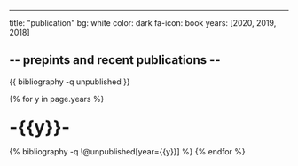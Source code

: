 ---
title: "publication"
bg: white
color: dark
fa-icon: book
years: [2020, 2019, 2018]


## -- prepints and recent publications --

{{ bibliography -q unpublished }}

{% for y in page.years %}
  <h3><class="year"><font size="+3">-{{y}}-</font></h3>
  {% bibliography -q !@unpublished[year={{y}}] %}
{% endfor %}
